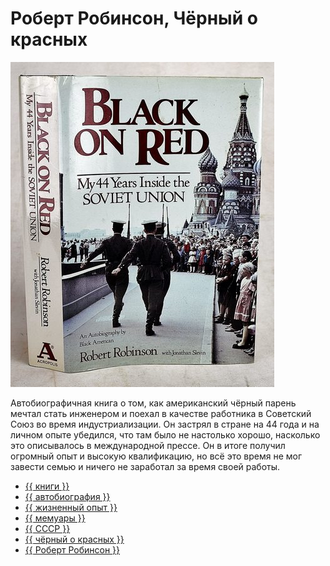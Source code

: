 # Роберт Робинсон, Чёрный о красных

![cover](Роберт%20Робинсон%20-%20Чёрный%20о%20красных.jpg)

Автобиографичная книга о том, как американский чёрный парень мечтал стать
инженером и поехал в качестве работника в Советский Союз во время
индустриализации. Он застрял в стране на 44 года и на личном опыте убедился,
что там было не настолько хорошо, насколько это описывалось в международной
прессе. Он в итоге получил огромный опыт и высокую квалификацию, но всё это
время не мог завести семью и ничего не заработал за время своей работы.

- [{{ книги }}](../../__tags/knigi.md)
- [{{ автобиография }}](../../__tags/avtobiografiya.md)
- [{{ жизненный опыт }}](../../__tags/zhiznennyy_opyt.md)
- [{{ мемуары }}](../../__tags/memuary.md)
- [{{ СССР }}](../../__tags/sssr.md)
- [{{ чёрный о красных }}](../../__tags/chernyy_o_krasnyh.md)
- [{{ Роберт Робинсон }}](../../__tags/robert_robinson.md)
